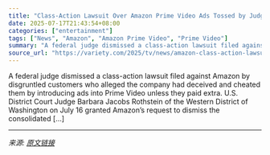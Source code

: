 ```yaml
---
title: "Class-Action Lawsuit Over Amazon Prime Video Ads Tossed by Judge"
date: 2025-07-17T21:43:54+08:00
categories: ["entertainment"]
tags: ["News", "Amazon", "Amazon Prime Video", "Prime Video"]
summary: "A federal judge dismissed a class-action lawsuit filed against Amazon by disgruntled customers who alleged the company had deceived and cheated them by introducing ads into Prime Video unless they pai"
source_url: "https://variety.com/2025/tv/news/amazon-class-action-lawsuit-prime-video-ads-dismissed-1236464245/"
---
```


A federal judge dismissed a class-action lawsuit filed against Amazon by disgruntled customers who alleged the company had deceived and cheated them by introducing ads into Prime Video unless they paid extra. U.S. District Court Judge Barbara Jacobs Rothstein of the Western District of Washington on July 16 granted Amazon&#8217;s request to dismiss the consolidated [&#8230;]

---

*来源: [原文链接](https://variety.com/2025/tv/news/amazon-class-action-lawsuit-prime-video-ads-dismissed-1236464245/)*
